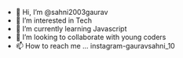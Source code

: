 - 👋 Hi, I’m @sahni2003gaurav
- 👀 I’m interested in Tech
- 🌱 I’m currently learning Javascript
- 💞️ I’m looking to collaborate with young coders
- 📫 How to reach me ... instagram-gauravsahni_10

<!---
sahni2003gaurav/sahni2003gaurav is a ✨ special ✨ repository because its `README.md` (this file) appears on your GitHub profile.
You can click the Preview link to take a look at your changes.
--->
